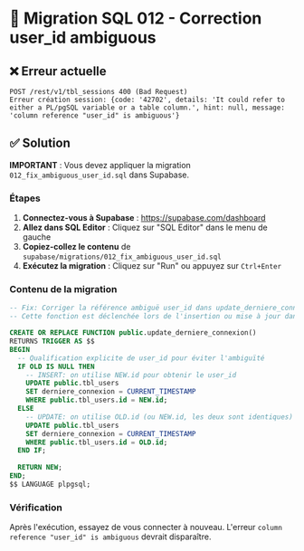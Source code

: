 # 🔧 Migration SQL 012 - Correction user_id ambiguous

## ❌ Erreur actuelle

```
POST /rest/v1/tbl_sessions 400 (Bad Request)
Erreur création session: {code: '42702', details: 'It could refer to either a PL/pgSQL variable or a table column.', hint: null, message: 'column reference "user_id" is ambiguous'}
```

## ✅ Solution

**IMPORTANT** : Vous devez appliquer la migration `012_fix_ambiguous_user_id.sql` dans Supabase.

### Étapes

1. **Connectez-vous à Supabase** : https://supabase.com/dashboard
2. **Allez dans SQL Editor** : Cliquez sur "SQL Editor" dans le menu de gauche
3. **Copiez-collez le contenu** de `supabase/migrations/012_fix_ambiguous_user_id.sql`
4. **Exécutez la migration** : Cliquez sur "Run" ou appuyez sur `Ctrl+Enter`

### Contenu de la migration

```sql
-- Fix: Corriger la référence ambiguë user_id dans update_derniere_connexion
-- Cette fonction est déclenchée lors de l'insertion ou mise à jour dans tbl_users

CREATE OR REPLACE FUNCTION public.update_derniere_connexion()
RETURNS TRIGGER AS $$
BEGIN
  -- Qualification explicite de user_id pour éviter l'ambiguïté
  IF OLD IS NULL THEN
    -- INSERT: on utilise NEW.id pour obtenir le user_id
    UPDATE public.tbl_users
    SET derniere_connexion = CURRENT_TIMESTAMP
    WHERE public.tbl_users.id = NEW.id;
  ELSE
    -- UPDATE: on utilise OLD.id (ou NEW.id, les deux sont identiques)
    UPDATE public.tbl_users
    SET derniere_connexion = CURRENT_TIMESTAMP
    WHERE public.tbl_users.id = OLD.id;
  END IF;
  
  RETURN NEW;
END;
$$ LANGUAGE plpgsql;
```

### Vérification

Après l'exécution, essayez de vous connecter à nouveau. L'erreur `column reference "user_id" is ambiguous` devrait disparaître.

